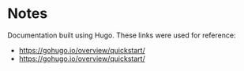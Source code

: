 # Notes

Documentation built using Hugo. These links were used for reference:

* https://gohugo.io/overview/quickstart/
* https://gohugo.io/overview/quickstart/
